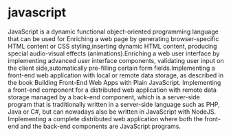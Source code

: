 # javascript
JavaScript is a dynamic functional object-oriented programming language that can be used for Enriching a web page by generating browser-specific HTML content or CSS styling,inserting dynamic HTML content,
producing special audio-visual effects (animations).Enriching a web user interface by implementing advanced user interface components,
validating user input on the client side,automatically pre-filling certain form fields.Implementing a front-end web application with local or remote data storage, as described in the book Building Front-End Web Apps with Plain JavaScript.
Implementing a front-end component for a distributed web application with remote data storage managed by a back-end component, which is a server-side program that is traditionally written in a server-side language such as PHP, Java or C#, but can nowadays also be written in JavaScript with NodeJS.
Implementing a complete distributed web application where both the front-end and the back-end components are JavaScript programs.
